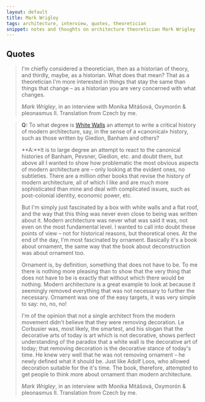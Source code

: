 ```yaml
---
layout: default
title: Mark Wrigley
tags: architecture, interview, quotes, theoretician
snippet: notes and thoughts on architecture theoretician Mark Wrigley
---
```


## Quotes

> I'm chiefly considered a theoretician, then as a historian of theory, and
> thirdly, maybe, as a historian. What does that mean? That as a theoretician
> I'm more interested in things that stay the same than things that change – as
> a historian you are very concerned with what changes.
>
> <cite>Mark Wrigley</cite>, in an interview with Monika Mitášová, Oxymorón
> & pleonasmus II. Translation from Czech by me.

> **Q:** To what degree is [White Walls](http://www.amazon.co.uk/gp/product/0262731452/ref=as_li_tl?ie=UTF8&camp=1634&creative=19450&creativeASIN=0262731452&linkCode=as2&tag=zmlka-21&linkId=MA5JF7PSJIA3AQP4)
> an attempt to write a critical history of modern architecture, say, in the
> sense of a «canonical» history, such as those written by Giedion, Banham and
> others?
>
> **A:**It is to large degree an attempt to react to the canonical histories of
> Banham, Pevsner, Giedion, etc. and doubt them, but above all I wanted to show
> how problematic the most obvious aspects of modern architecture are – only
> looking at the evident ones, no subtleties. There are a million other books
> that revise the history of modern architecture, all of which I like and are
> much more sophisticated than mine and deal with complicated issues, such as
> post-colonial identity, economic power, etc. 
>
> But I'm simply just fascinated by a box with white walls and a flat roof, and
> the way that this thing was never even close to being was written about it.
> Modern architecture was never what was said it was, not even on the most
> fundamental level. I wanted to call into doubt these points of view – not for
> historical reasons, but theoretical ones. At the end of the day, I'm most
> fascinated by ornament.  Basically it's a book about ornament, the same way
> that the book about deconstruction was about ornament too.
>
> Ornament is, by definition, something that does not have to be. To me there
> is nothing more pleasing than to show that the very thing that does not have
> to be is exactly that without which there would be nothing. Modern
> architecture is a great example to look at because it seemingly removed
> everything that was not necessary to further the necessary. Ornament was one
> of the easy targets, it was very simple to say: no, no, no!
>
> I'm of the opinion that not a single architect from the modern movement
> didn't believe that they were removing decoration. Le Corbusier was, most
> likely, the smartest, and his slogan that the decorative arts of today is art
> which is not decorative, shows perfect understanding of the paradox that a
> white wall is the decorative art of today; that removing decoration is the
> decorative stance of today's time. He knew very well that he was not removing
> ornament – he newly defined what it should be. Just like Adolf Loos, who
> allowed decoration suitable for the it's time. The book, therefore, attempted
> to get people to think more about ornament than modern architecture.
>
> <cite>Mark Wrigley</cite>, in an interview with Monika Mitášová, Oxymorón
> & pleonasmus II. Translation from Czech by me.
